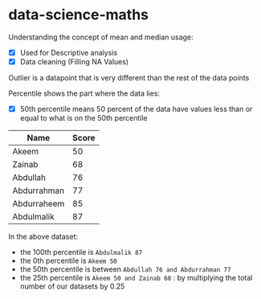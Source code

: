# data-science-maths

Understanding the concept of mean and median usage:
- [x] Used for Descriptive analysis
- [x] Data cleaning (Filling NA Values)

Outlier is a datapoint that is very different than the rest of the data points

Percentile shows the part where the data lies:
- [x] 50th percentile means 50 percent of the data have values less than or equal to what is on the 50th percentile

| Name | Score |
| ---- |-------|
| Akeem | 50    |
| Zainab | 68    | 
| Abdullah | 76    |
|Abdurrahman | 77    |
| Abdurraheem | 85    |
| Abdulmalik | 87    |

In the above dataset:
- the 100th percentile is `Abdulmalik 87`
- the 0th percentile is `Akeem 50`
- the 50th percentile is between `Abdullah 76 and Abdurrahman 77`
- the 25th percentile is `Akeem 50 and Zainab 68` : by multiplying the total number of our datasets by 0.25
